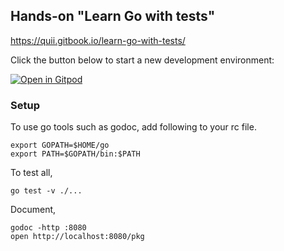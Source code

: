 ## Hands-on "Learn Go with tests"

https://quii.gitbook.io/learn-go-with-tests/


Click the button below to start a new development environment:

[![Open in Gitpod](https://gitpod.io/button/open-in-gitpod.svg)](https://gitpod.io/#https://github.com/kaz080/learn-go-with-tests)

### Setup

To use go tools such as godoc, add following to your rc file.

    export GOPATH=$HOME/go
    export PATH=$GOPATH/bin:$PATH

To test all,

    go test -v ./...

Document,

    godoc -http :8080
    open http://localhost:8080/pkg
